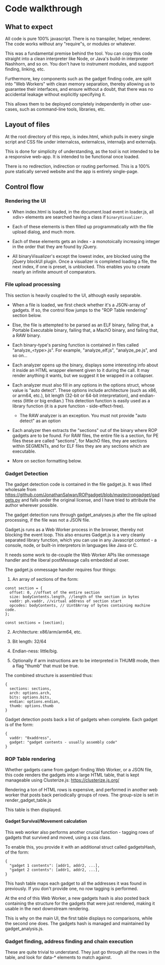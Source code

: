 # Code walkthrough

## What to expect

All code is pure 100% javascript. There is no transpiler, helper,
renderer. The code works without any "require"s, or modules or whatever.

This was a fundamental premise behind the tool. You can copy this code
straight into a clean interpreter like Node, or Java's build-in interpreter
Nashhorn, and so on. You don't have to instrument modules, and support
finding, linking, etc.

Furthermore, key components such as the gadget finding code, are split
into "Web Workers" with clean memory separation, thereby allowing us
to guarantee their interfaces, and ensure without a doubt, that
there was no accidental leakage without explicitly specifying it.

This allows them to be deployed completely independently in other use-cases,
such as command-line tools, libraries, etc.

## Layout of files

At the root directory of this repo, is index.html, which pulls in every single
script and CSS file under internalcss, externalcss, internaljs and externaljs.

This is done for simplicity of understanding, as the tool is not intended
to be a responsive web-app. It is intended to be functional once loaded.

There is no redirection, indirection or routing performed. This is a
100% pure statically served website and the app is entirely single-page.

## Control flow

### Rendering the UI
* When index.html is loaded, in the document.load event in loader.js,
all &le;div&gt; elements are searched having a class if `binaryVisualizer`.

* Each of these elements is then filled up programmatically with the file upload
dialog, and much more.

* Each of these elements gets an index - a monotoically increasing integer
  in the order that they are found by jQuery.

* All binaryVisualizer's except the lowest index, are blocked using
  the jQuery blockUI plugin. Once a visualizer is completed loading a file,
  the next index, if one is preset, is unblocked. This enables you to
  create nearly an infinite amount of comparators.

### File upload processing

This section is heavily coupled to the UI, although easily separable.

* When a file is loaded, we first check whether it's a JSON-array of gadgets. If
  so, the control flow jumps to the "ROP Table rendering" section below.

* Else, the file is attempted to be parsed as an ELF binary, failing that, a
  Portable Executable binary, failing that, a MachO binary, and failing that,
  a RAW binary.

* Each binary-type's parsing function is contained in files called
  "analyze_&lt;type&gt;.js". For example, "analyze_elf.js", "analyze_pe.js",
  and so on...

* Each analyzer opens up the binary, displays some interesting info about it
  inside an HTML wrapper element given to it during the call. It may render
  anything it wants, but we suggest it be wrapped in a collapser.

* Each analyzer must also fill in any options in the options struct,
  whose value is "auto detect". These options include architecture (such as
  x86, or arm64, etc.), bit length (32-bit or 64-bit interpretation), and
  endian-ness (little or big endian.) This detection function is easily used as
  a library function (it is a pure function - side-effect-free).
  * The RAW analyzer is an exception. You must not provide "auto detect" as
    an option

* Each analyzer then extracts the "sections" out of the binary where
  ROP gadgets are to be found. For RAW files, the entire file is a section,
  for PE files these are called "sections", for MachO files, they are sections
  within SEGMENTs, and for ELF files they are any sections which are executable.

* More on section formatting below.

### Gadget Detection

The gadget detection code is contained in the file gadget.js. It was lifted
wholesale from https://github.com/JonathanSalwan/ROPgadget/blob/master/ropgadget/gadgets.py
and falls under the original license, and I have tried to attribute the author
wherever possible.

The gadget detection runs through gadget_analyses.js after the file upload processing,
if the file was not a JSON file.

Gadget.js runs as a Web Worker process in the browser, thereby not blocking
the event loop. This also ensures Gadget.js is a very cleanly separated
library function, which you can use in any Javascript context - a console,
node, or built-in interpretors in languages like Java or C.

It needs some work to de-couple the Web Worker APIs like onmessage handler
and the liberal postMessage calls embedded all over.

The gadget.js onmessage handler requires four things:
1. An array of sections of the form:
```
const section = {
  offset: 0, //offset of the entire section
  size: bodyContents.length, //length of the section in bytes
  vaddr: ph.vaddr, //virtual address of section start
  opcodes: bodyContents, // Uint8Array of bytes containing machine code.
};

const sections = [section];
```

2. Architecture: x86/arm/arm64, etc.

3. Bit length: 32/64

4. Endian-ness: little/big.

5. Optionally if arm instructions are to be interpreted in THUMB mode, then
   a flag "thumb" that must be true.

The combined structure is assembled thus:
```
{
  sections: sections,
  arch: options.arch,
  bits: options.bits,
  endian: options.endian,
  thumb: options.thumb
}
```

Gadget detection posts back a list of gadgets when complete. Each gadget is of
the form:

```
{
  vaddr: "0xaddress",
  gadget: "gadget contents - usually assembly code"
}
```

### ROP Table rendering

Whether gadgets came from gadget-finding Web Worker, or a JSON file, this
code renders the gadgets into a large HTML table, that is kept manageable
using Clusterize.js: https://clusterize.js.org/

Rendering a ton of HTML rows is expensive, and performed in another
web worker that posts back periodically groups of rows. The group-size
is set in render_gadget_table.js

This table is then displayed.

#### Gadget Survival/Movement calculation
This web worker also performs another crucial function - tagging rows
of gadgets that survived and moved, using a css class.

To enable this, you provide it with an additional struct called
gadgetsHash, of the form:

```
{
  "gadget 1 contents": [addr1, addr2, ...],
  "gadget 2 contents": [addr1, addr2, ...],
}
```

This hash table maps each gadget to all the addresses it was found in previously.
If you don't provide one, no row tagging is performed.

At the end of this Web Worker, a new gadgets hash is also posted back
containing the structure for the gadgets that were just rendered, making it
usable in the next downstream rendering.

This is why on the main UI, the first table displays no comparisons, while the
second one does. The gadgets hash is managed and maintained by gadget_analysis.js.

### Gadget finding, address finding and chain execution

These are quite trivial to understand. They just go through all the rows in the table,
and look for data-* elements to match against.
